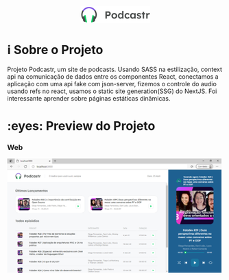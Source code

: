 <p align="center">
  <img src="./.github/logo.png" alt="Podcastr" />
</p>

<h1 name="sobre">ℹ Sobre o Projeto</h1>
Projeto Podcastr, um site de podcasts. 
Usando SASS na estilização, context api na comunicação de dados entre os componentes React, conectamos a aplicação com uma api fake com json-server, fizemos o controle do audio usando refs no react, usamos o static site generation(SSG) do NextJS. Foi interessante aprender sobre páginas estáticas dinâmicas.
<br>

<h1 name="preview">:eyes: Preview do Projeto</h1>
<h3>Web</h3>
<img alt="Results1" title="landing web" src=".github/home_podcastr.png" width="500px"/>
                                                                                                                                                                                                                                                                                                                                                                                                                                                                                                                                                                                                                                                                                                                                                                                                                                                                                                                                                                                                                                                                                                                                                                                                                                                                                                                                                                                                                                                                                                                                                                                                                                                                                                                                                                                                                                                                                                                                                       

